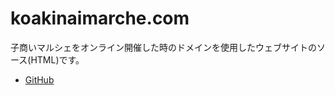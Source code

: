 # koakinaimarche.com
子商いマルシェをオンライン開催した時のドメインを使用したウェブサイトのソース(HTML)です。

- [GitHub](https://github.com:lumbermill/koakinaimarche.com)
